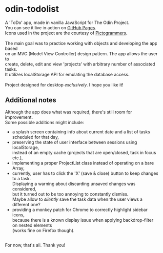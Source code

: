 # odin-todolist

A 'ToDo' app, made in vanilla JavaScript for The Odin Project.<br/>
You can see it live in action on [GitHub Pages](https://skorzany.github.io/odin-todolist/).<br/>
Icons used in the project are the courtesy of [Pictogrammers](https://pictogrammers.com/).<br/><br/>
The main goal was to practice working with objects and developing the app based<br/>
on an MVC (Model View Controller) design pattern. The app allows the user to<br/>
create, delete, edit and view 'projects' with arbitrary number of associated tasks.<br/>
It utilizes localStorage API for emulating the database access.<br/><br/>
Project designed for desktop *exclusively*. I hope you like it!

## Additional notes
Although the app does what was required, there's still room for improvement.<br/>
Some possible additions might include:<br/>
- a splash screen containing info about current date and a list of tasks<br/>
scheduled for that day,
- preserving the state of user interface between sessions using localStorage,<br/>
instead of an empty cache (projects that are open/closed, task in focus etc.),
- implementing a proper ProjectList class instead of operating on a bare Array,
- currently, user has to click the 'X' (save & close) button to keep changes to a task.<br/>
Displaying a warning about discarding unsaved changes was considered,<br/>
but it turned out to be too annoying to constantly dismiss.<br/>
Maybe allow to *silently* save the task data when the user views a different one?<br/>
- providing a monkey patch for Chrome to correctly highlight sidebar icons,<br/>
because there is a known display issue when applying backdrop-filter on nested elements<br/>
(works fine on Firefox though).<br/><br/>

For now, that's all. Thank you!